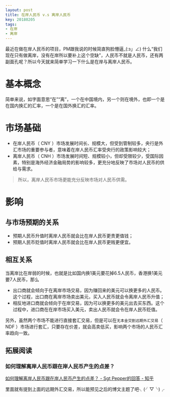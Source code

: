 ```yaml
---
layout: post
title: 在岸人民币 v.s 离岸人民币
key: 20180205
tags:
- 在岸
- 离岸
---
```


最近在做在岸人民币的项目，PM跟我说的时候简直狗脸懵逼_(:з」∠) 什么“我们现在只有做离岸，没有在岸所以要补上这个空缺”，人民币不就是人民币，还有两副面孔呢？所以今天就来简单学习一下什么是在岸与离岸人民币。

# 基本概念

简单来说，如字面意思“在”“离”，一个在中国境内，另一个则在境外，也即一个是在国内换汇的汇率，一个是在国外换汇的汇率。

# 市场基础

- 在岸人民币（ CNY ）市场发展时间长、规模大，但受到管制较多，央行是外汇市场的重要参与者，意味着在岸人民币汇率受央行的政策影响较大；
- 离岸人民币（ CNH ）市场发展时间短、规模较小，但却受限较少，受国际因素，特别是海外经济金融局势的影响较多，更充分地反映了市场对人民币的供给与需求。

> 所以，离岸人民币市场更能充分反映市场对人民币供需。

# 影响

## 与市场预期的关系

- 预期人民币升值时离岸人民币就会比在岸人民币更贵更值钱；
- 预期人民币贬值时离岸人民币就会比在岸人民币更贱更便宜。

## 相互关系

当离岸比在岸弱的时候，也就是比如国内换1美元要花掉6.5人民币，香港换1美元要7人民币，那么

- 出口商就会倾向于在离岸市场交易，因为赚回来的美元可以换更多的人民币。这个过程，出口商在离岸市场卖出美元，买入人民币就会令离岸人民币升值；
- 相反地进口商就会倾向于在岸交易，因为可以换更多的美元出去买东西。这个过程中，进口商在在岸市场买入美元，卖出人民币就会令在岸人民币贬值。


另外，虽然两个市场不能进行直接套汇交易，但是可以在`无本金交割远期外汇交易`（ NDF ）市场进行套汇，只要存在价差，就会高卖低买，影响两个市场的人民币汇率趋向一致。


## 拓展阅读

### 如何理解离岸人民币跟在岸人民币产生的点差？

[如何理解离岸人民币跟在岸人民币产生的点差？ - Sgt Pepper的回答 - 知乎](https://www.zhihu.com/question/36069589/answer/80434333)

里面就有提到上面的远期外汇交易，所以能预见之后的博文主题了吧╮(╯▽╰)╭
